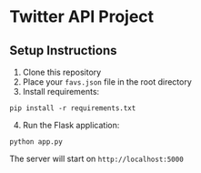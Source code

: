 # Twitter API Project

## Setup Instructions

1. Clone this repository
2. Place your `favs.json` file in the root directory
3. Install requirements:
```
pip install -r requirements.txt
```
4. Run the Flask application:
```
python app.py
```

The server will start on `http://localhost:5000`
